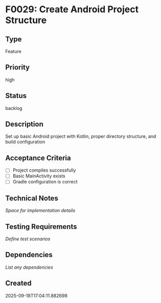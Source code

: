 # F0029: Create Android Project Structure

## Type
Feature

## Priority
high

## Status
backlog

## Description
Set up basic Android project with Kotlin, proper directory structure, and build configuration

## Acceptance Criteria
- [ ] Project compiles successfully
- [ ] Basic MainActivity exists
- [ ] Gradle configuration is correct

## Technical Notes
_Space for implementation details_

## Testing Requirements
_Define test scenarios_

## Dependencies
_List any dependencies_

## Created
2025-09-18T17:04:11.882698
